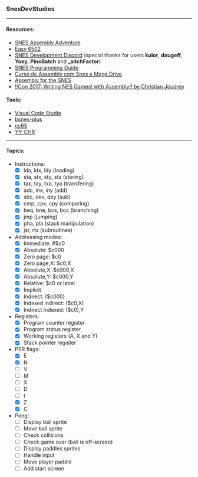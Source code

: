 ### SnesDevStudies

---

#### Resources:
- [SNES Assembly Adventure](https://georgjz.github.io/snesaa01/)
- [Easy 6502](http://skilldrick.github.io/easy6502/)
- [SNES Development Discord](https://discord.com/invite/3K2EAFBF84) (special thanks for users **kulor**, **dougeff**, **Yoey**, **PinoBatch** and **_aitchFactor**)
- [SNES Programming Guide](https://nesdoug.com/2020/03/19/snes-projects/)
- [Curso de Assembly com Snes e Mega Drive](https://www.youtube.com/playlist?list=PLLFRf_pkM7b6Vi0ehPPovl1gQ5ubHTy5P)
- [Assembly for the SNES](https://ersanio.gitbook.io/assembly-for-the-snes/)
- [!!Con 2017: Writing NES Games! with Assembly!! by Christian Joudrey](https://www.youtube.com/watch?v=IbS7uEsHV_A)

#### Tools:
- [Visual Code Studio](https://code.visualstudio.com/download)
- [bsnes-plus](https://github.com/devinacker/bsnes-plus/releases)
- [cc65](https://cc65.github.io/)
- [YY-CHR](https://www.smwcentral.net/?p=section&a=details&id=4642)

---

#### Topics:
- Instructions:
    - [x] lda, ldx, ldy (loading)
    - [x] sta, stx, sty, stz (storing)
    - [x] tax, tay, txa, tya (transfering)
    - [x] adc, inx, iny (add)
    - [x] sbc, dex, dey (sub)
    - [x] cmp, cpx, cpy (comparing)
    - [x] beq, bne, bcs, bcc (branching)
    - [x] jmp (jumping)
    - [x] pha, pla (stack manipulation)
    - [x] jsr, rts (subroutines)

- Addressing modes:
    - [x] Immediate: #$c0
    - [x] Absolute: $c000
    - [x] Zero page: $c0
    - [x] Zero page,X: $c0,X
    - [x] Absolute,X: $c000,X
    - [x] Absolute,Y: $c000,Y
    - [x] Relative: $c0 or label
    - [x] Implicit
    - [x] Indirect: ($c000)
    - [x] Indexed indirect: ($c0,X)
    - [x] Indirect indexed: ($c0),Y

- Registers:
    - [x] Program counter register
    - [x] Program status register
    - [x] Working registers (A, X and Y)
    - [x] Stack pointer register

- PSR flags:
    - [x] E
    - [x] N
    - [ ] V
    - [ ] M
    - [ ] X
    - [ ] D
    - [ ] I
    - [x] Z
    - [x] C

- Pong:
    - [ ] Display ball sprite
    - [ ] Move ball sprite
    - [ ] Check collisions
    - [ ] Check game over (ball is off-screen)
    - [ ] Display paddles sprites
    - [ ] Handle input
    - [ ] Move player paddle
    - [ ] Add start screen
